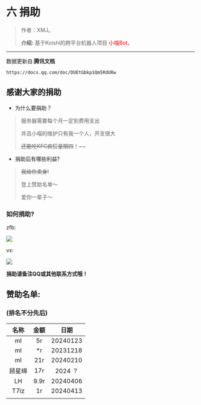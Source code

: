 

# 六 捐助

> 作者：XMJ。
>
> **介绍:** 基于Koishi的跨平台机器人项目 <font color=red>小喵Bot</font>。

---

数据更新自:**腾讯文档**

`https://docs.qq.com/doc/DUEtGbkp1Qm5RdURw`

## 感谢大家的捐助

- 为什么要捐助？

> 服务器需要每个月一定到费用支出
> 
> 并且小喵的维护只有我一个人，开支很大
> 
> ~~还能吃KFC疯狂星期四~~！~~

- 捐助后有哪些利益?

> ~~我给你卖身!~~
> 
> 登上赞助名单～
> 
> 爱你一辈子～


### 如何捐助?

zfb:

![](https://img2.imgtp.com/2024/03/17/bGci2zRj.jpeg)

vx:

![](https://img2.imgtp.com/2024/03/17/LlIS4b9R.jpeg)

**捐助请备注QQ或其他联系方式哦！**




## 赞助名单:

### (排名不分先后)


|  名称   |   金额  |日期|
| :--: | :--: | :--: |
|  ml   |  5r   |20240123|
|ml|*r|20231218|
|ml|21r|20240210|
|顾星绵|17r|2024 ？|
|LH|9.9r|20240406|
|T7iz|1r|20240413|
||||
